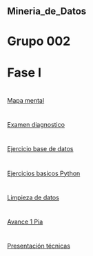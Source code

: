 ## Mineria_de_Datos
# Grupo 002


# Fase I
#
[Mapa mental](https://github.com/Gerardo0309/Mineria_de_Datos/blob/main/MapaMental_1_%7B1849522%7D.pdf)
#
[Examen diagnostico](https://github.com/Gerardo0309/Mineria_de_Datos/blob/main/Examen_1849522.pdf)
#
[Ejercicio base de datos](https://github.com/aadrieel/MineriaDeDatos/blob/main/Equipo_3_Ejercicio%20Base%20de%20Datos.pdf)
#
[Ejercicios basicos Python](https://github.com/Gerardo0309/Mineria_de_Datos/blob/main/Ej_Python_1849522.ipynb)
#
[Limpieza de datos](https://github.com/aadrieel/MineriaDeDatos/blob/main/Ej_Limpieza_Equipo_3.ipynb)
#
[Avance 1 Pia](https://github.com/aadrieel/MineriaDeDatos/blob/main/Avance1_PIA_Equipo_3.ipynb)
#
[Presentación técnicas](https://github.com/aadrieel/MineriaDeDatos/blob/main/Presentacion_PatronesSecuenciales_3.pdf)
